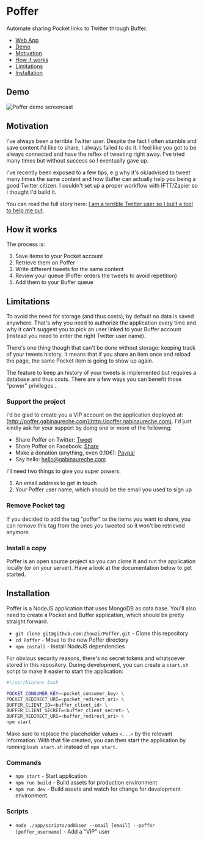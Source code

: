 # Poffer

Automate sharing Pocket links to Twitter through Buffer.

* [Web App](http://poffer.gabinaureche.com)
* [Demo](#demo)
* [Motivation](#motivation)
* [How it works](#how-it-works)
* [Limitations](#limitations)
* [Installation](#installation)

## Demo

![Poffer demo screencast](http://g.recordit.co/GLNgo4Pdjd.gif)

## Motivation

I've always been a terrible Twitter user.
Despite the fact I often stumble and save content I'd like to share, I always failed to do it.
I feel like you got to be always connected and have the reflex of tweeting right away.
I've tried many times but without success so I eventually gave up.

I've recently been exposed to a few tips, e.g why it's ok/advised to tweet many times the same content and how Buffer can actually help you being a good Twitter citizen.
I couldn't set up a proper workflow with IFTT/Zapier so I thought I'd build it.

You can read the full story here: [I am a terrible Twitter user so I built a tool to help me out](https://wizbii.tech/i-am-a-terrible-twitter-user-so-i-built-a-tool-to-help-me-out-b757c32c69b5?utm_source=github&utm_medium=readme&utm_campaign=open%20source).

## How it works

The process is:

1. Save items to your Pocket account
2. Retrieve them on Poffer
3. Write different tweets for the same content
4. Review your queue (Poffer orders the tweets to avoid repetition)
5. Add them to your Buffer queue

## Limitations

To avoid the need for storage (and thus costs), by default no data is saved anywhere.
That's why you need to authorize the application every time and why it can't suggest you to pick an user linked to your Buffer account (instead you need to enter the right Twitter user name).

There's one thing though that can't be done without storage: keeping track of your tweets history.
It means that if you share an item once and reload the page, the same Pocket item is going to show up again.

The feature to keep an history of your tweets is implemented but requires a database and thus costs.
There are a few ways you can benefit those "power" privileges...

### Support the project

I'd be glad to create you a VIP account on the application deployed at: [http://poffer.gabinaureche.com](http://poffer.gabinaureche.com).
I'd just kindly ask for your support by doing one or more of the following:

* Share Poffer on Twitter: [Tweet](https://twitter.com/home?status=If%20you%20use%20Pocket%20and%20Buffer,%20sharing%20the%20content%20you%20like%20on%20Twitter%20could%20get%20easier%20http%3A//poffer.gabinaureche.com%20via%20%40zh0uzi)
* Share Poffer on Facebook: [Share](https://www.facebook.com/sharer/sharer.php?u=http%3A//poffer.gabinaureche.com)
* Make a donation (anything, even 0.10€): [Paypal](https://www.paypal.com/cgi-bin/webscr?cmd=_s-xclick&hosted_button_id=FJGD394HHNZAJ)
* Say hello: hello@gabinaureche.com

I'll need two things to give you super powers:

1. An email address to get in touch
2. Your Poffer user name, which should be the email you used to sign up

### Remove Pocket tag

If you decided to add the tag "poffer" to the items you want to share, you can remove this tag from the ones you tweeted so it won't be retrieved anymore.

### Install a copy

Poffer is an open source project so you can clone it and run the application locally (or on your server).
Have a look at the documentation below to get started.

## Installation

Poffer is a NodeJS application that uses MongoDB as data base.
You'll also need to create a Pocket and Buffer application, which should be pretty straight forward.

* `git clone git@github.com:Zhouzi/Poffer.git` - Clone this repository
* `cd Poffer` - Move to the new Poffer directory
* `npm install` - Install NodeJS dependencies

For obvious security reasons, there's no secret tokens and whatsoever stored in this repository.
During development, you can create a `start.sh` script to make it easier to start the application:

```bash
#!/usr/bin/env bash

POCKET_CONSUMER_KEY=<pocket_consumer_key> \
POCKET_REDIRECT_URI=<pocket_redirect_uri> \
BUFFER_CLIENT_ID=<buffer_client_id> \
BUFFER_CLIENT_SECRET=<buffer_client_secret> \
BUFFER_REDIRECT_URI=<buffer_redirect_uri> \
npm start
```

Make sure to replace the placeholder values `<...>` by the relevant information.
With that file created, you can then start the application by running `bash start.sh` instead of `npm start`.

### Commands

* `npm start` - Start application
* `npm run build` - Build assets for production environment
* `npm run dev` - Build assets and watch for change for development environment

### Scripts

* `node ./app/scripts/addUser --email [email] --poffer [poffer_username]` - Add a "VIP" user
